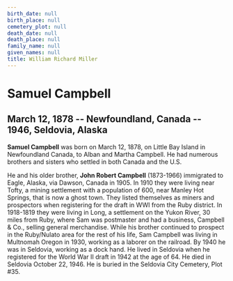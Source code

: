 ```yaml
---
birth_date: null
birth_place: null
cemetery_plot: null
death_date: null
death_place: null
family_name: null
given_names: null
title: William Richard Miller
---
```


# Samuel Campbell

## March 12, 1878 -- Newfoundland, Canada -- 1946, Seldovia, Alaska

**Samuel Campbell** was born on March 12, 1878, on Little
Bay Island in Newfoundland Canada, to Alban and Martha Campbell. He had
numerous brothers and sisters who settled in both Canada and the U.S.

He and his older brother, **John Robert Campbell** (1873-1966)
immigrated to Eagle, Alaska, via Dawson, Canada in 1905. In 1910 they
were living near Tofty, a mining settlement with a population of 600,
near Manley Hot Springs, that is now a ghost town. They listed
themselves as miners and prospectors when registering for the draft in
WWI from the Ruby district. In 1918-1819 they were living in Long, a
settlement on the Yukon River, 30 miles from Ruby, where Sam was
postmaster and had a business, Campbell & Co., selling general
merchandise. While his brother continued to prospect in the Ruby/Nulato
area for the rest of his life, Sam Campbell was living in Multnomah
Oregon in 1930, working as a laborer on the railroad. By 1940 he was in
Seldovia, working as a dock hand. He lived in Seldovia when he
registered for the World War II draft in 1942 at the age of 64. He died
in Seldovia October 22, 1946. He is buried in the Seldovia City
Cemetery, Plot \#35.
